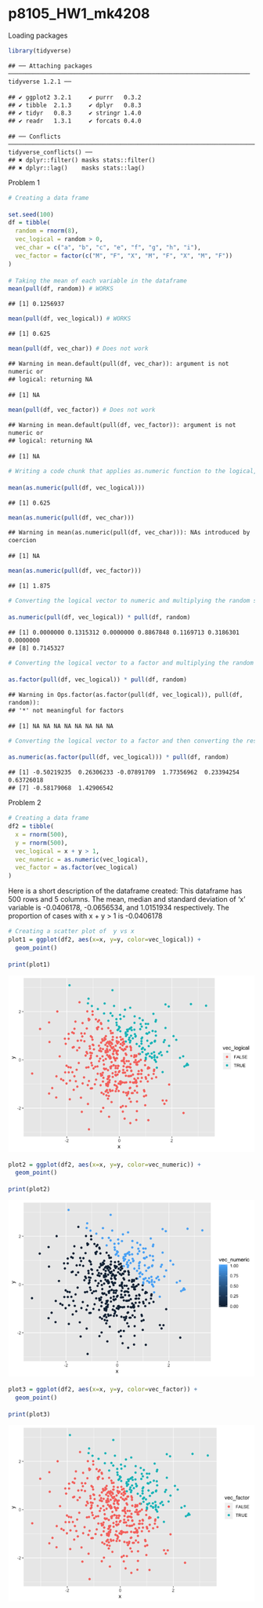 p8105\_HW1\_mk4208
================

Loading
    packages

``` r
library(tidyverse)
```

    ## ── Attaching packages ───────────────────────────────────────────────────────────────────── tidyverse 1.2.1 ──

    ## ✔ ggplot2 3.2.1     ✔ purrr   0.3.2
    ## ✔ tibble  2.1.3     ✔ dplyr   0.8.3
    ## ✔ tidyr   0.8.3     ✔ stringr 1.4.0
    ## ✔ readr   1.3.1     ✔ forcats 0.4.0

    ## ── Conflicts ──────────────────────────────────────────────────────────────────────── tidyverse_conflicts() ──
    ## ✖ dplyr::filter() masks stats::filter()
    ## ✖ dplyr::lag()    masks stats::lag()

Problem 1

``` r
# Creating a data frame

set.seed(100)
df = tibble(
  random = rnorm(8),
  vec_logical = random > 0,
  vec_char = c("a", "b", "c", "e", "f", "g", "h", "i"),
  vec_factor = factor(c("M", "F", "X", "M", "F", "X", "M", "F"))
)

# Taking the mean of each variable in the dataframe 
mean(pull(df, random)) # WORKS 
```

    ## [1] 0.1256937

``` r
mean(pull(df, vec_logical)) # WORKS
```

    ## [1] 0.625

``` r
mean(pull(df, vec_char)) # Does not work
```

    ## Warning in mean.default(pull(df, vec_char)): argument is not numeric or
    ## logical: returning NA

    ## [1] NA

``` r
mean(pull(df, vec_factor)) # Does not work
```

    ## Warning in mean.default(pull(df, vec_factor)): argument is not numeric or
    ## logical: returning NA

    ## [1] NA

``` r
# Writing a code chunk that applies as.numeric function to the logical, character, and factor variables 

mean(as.numeric(pull(df, vec_logical)))
```

    ## [1] 0.625

``` r
mean(as.numeric(pull(df, vec_char)))
```

    ## Warning in mean(as.numeric(pull(df, vec_char))): NAs introduced by coercion

    ## [1] NA

``` r
mean(as.numeric(pull(df, vec_factor)))
```

    ## [1] 1.875

``` r
# Converting the logical vector to numeric and multiplying the random sample by the result 

as.numeric(pull(df, vec_logical)) * pull(df, random)
```

    ## [1] 0.0000000 0.1315312 0.0000000 0.8867848 0.1169713 0.3186301 0.0000000
    ## [8] 0.7145327

``` r
# Converting the logical vector to a factor and multiplying the random sample by the result 

as.factor(pull(df, vec_logical)) * pull(df, random)
```

    ## Warning in Ops.factor(as.factor(pull(df, vec_logical)), pull(df, random)):
    ## '*' not meaningful for factors

    ## [1] NA NA NA NA NA NA NA NA

``` r
# Converting the logical vector to a factor and then converting the result to numberic and multiplying the random sample by the result 

as.numeric(as.factor(pull(df, vec_logical))) * pull(df, random)
```

    ## [1] -0.50219235  0.26306233 -0.07891709  1.77356962  0.23394254  0.63726018
    ## [7] -0.58179068  1.42906542

Problem 2

``` r
# Creating a data frame 
df2 = tibble(
  x = rnorm(500),
  y = rnorm(500),
  vec_logical = x + y > 1,
  vec_numeric = as.numeric(vec_logical),
  vec_factor = as.factor(vec_logical)
)
```

Here is a short description of the dataframe created: This dataframe has
500 rows and 5 columns. The mean, median and standard deviation of ‘x’
variable is -0.0406178, -0.0656534, and 1.0151934 respectively. The
proportion of cases with x + y \> 1 is -0.0406178

``` r
# Creating a scatter plot of  y vs x 
plot1 = ggplot(df2, aes(x=x, y=y, color=vec_logical)) + 
  geom_point()

print(plot1)
```

![](p8105_HW1_mk4208_files/figure-gfm/unnamed-chunk-6-1.png)<!-- -->

``` r
plot2 = ggplot(df2, aes(x=x, y=y, color=vec_numeric)) + 
  geom_point()

print(plot2)
```

![](p8105_HW1_mk4208_files/figure-gfm/unnamed-chunk-6-2.png)<!-- -->

``` r
plot3 = ggplot(df2, aes(x=x, y=y, color=vec_factor)) + 
  geom_point()

print(plot3)
```

![](p8105_HW1_mk4208_files/figure-gfm/unnamed-chunk-6-3.png)<!-- -->
